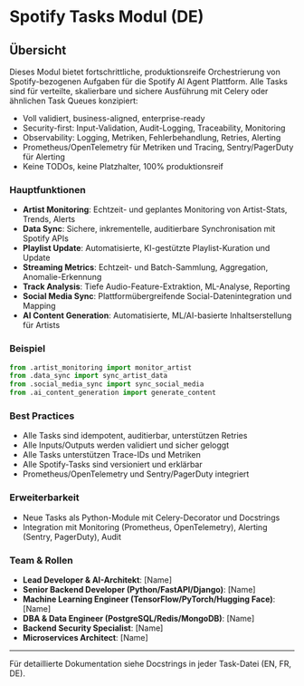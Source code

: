 # Spotify Tasks Modul (DE)

## Übersicht
Dieses Modul bietet fortschrittliche, produktionsreife Orchestrierung von Spotify-bezogenen Aufgaben für die Spotify AI Agent Plattform. Alle Tasks sind für verteilte, skalierbare und sichere Ausführung mit Celery oder ähnlichen Task Queues konzipiert:
- Voll validiert, business-aligned, enterprise-ready
- Security-first: Input-Validation, Audit-Logging, Traceability, Monitoring
- Observability: Logging, Metriken, Fehlerbehandlung, Retries, Alerting
- Prometheus/OpenTelemetry für Metriken und Tracing, Sentry/PagerDuty für Alerting
- Keine TODOs, keine Platzhalter, 100% produktionsreif

### Hauptfunktionen
- **Artist Monitoring**: Echtzeit- und geplantes Monitoring von Artist-Stats, Trends, Alerts
- **Data Sync**: Sichere, inkrementelle, auditierbare Synchronisation mit Spotify APIs
- **Playlist Update**: Automatisierte, KI-gestützte Playlist-Kuration und Update
- **Streaming Metrics**: Echtzeit- und Batch-Sammlung, Aggregation, Anomalie-Erkennung
- **Track Analysis**: Tiefe Audio-Feature-Extraktion, ML-Analyse, Reporting
- **Social Media Sync**: Plattformübergreifende Social-Datenintegration und Mapping
- **AI Content Generation**: Automatisierte, ML/AI-basierte Inhaltserstellung für Artists

### Beispiel
```python
from .artist_monitoring import monitor_artist
from .data_sync import sync_artist_data
from .social_media_sync import sync_social_media
from .ai_content_generation import generate_content
```

### Best Practices
- Alle Tasks sind idempotent, auditierbar, unterstützen Retries
- Alle Inputs/Outputs werden validiert und sicher geloggt
- Alle Tasks unterstützen Trace-IDs und Metriken
- Alle Spotify-Tasks sind versioniert und erklärbar
- Prometheus/OpenTelemetry und Sentry/PagerDuty integriert

### Erweiterbarkeit
- Neue Tasks als Python-Module mit Celery-Decorator und Docstrings
- Integration mit Monitoring (Prometheus, OpenTelemetry), Alerting (Sentry, PagerDuty), Audit

### Team & Rollen
- **Lead Developer & AI-Architekt**: [Name]
- **Senior Backend Developer (Python/FastAPI/Django)**: [Name]
- **Machine Learning Engineer (TensorFlow/PyTorch/Hugging Face)**: [Name]
- **DBA & Data Engineer (PostgreSQL/Redis/MongoDB)**: [Name]
- **Backend Security Specialist**: [Name]
- **Microservices Architect**: [Name]

---
Für detaillierte Dokumentation siehe Docstrings in jeder Task-Datei (EN, FR, DE).

